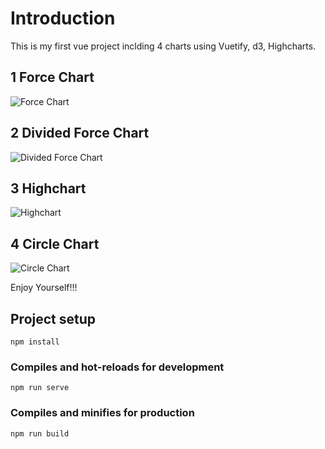 # Introduction
This is my first vue project inclding 4 charts using Vuetify, d3, Highcharts.  

  
## 1 Force Chart  
![](https://github.com/LonginusJi/VueProject/raw/master/img/ForceChart.png "Force Chart")  

## 2 Divided Force Chart  
![](https://github.com/LonginusJi/VueProject/raw/master/img/DividedForce.png "Divided Force Chart")  

## 3 Highchart   
![](https://github.com/LonginusJi/VueProject/raw/master/img/Highchart.png "Highchart")  

## 4 Circle Chart  
![](https://github.com/LonginusJi/VueProject/raw/master/img/CircleChart.png "Circle Chart")  

Enjoy Yourself!!!

## Project setup
```
npm install
```

### Compiles and hot-reloads for development
```
npm run serve
```

### Compiles and minifies for production
```
npm run build
```

